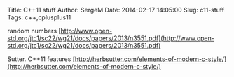 Title: C++11 stuff
Author: SergeM
Date: 2014-02-17 14:05:00
Slug: c11-stuff
Tags: c++,cplusplus11

random numbers
[http://www.open-std.org/jtc1/sc22/wg21/docs/papers/2013/n3551.pdf](http://www.open-std.org/jtc1/sc22/wg21/docs/papers/2013/n3551.pdf)

Sutter. C++11 features
[http://herbsutter.com/elements-of-modern-c-style/](http://herbsutter.com/elements-of-modern-c-style/)</div>